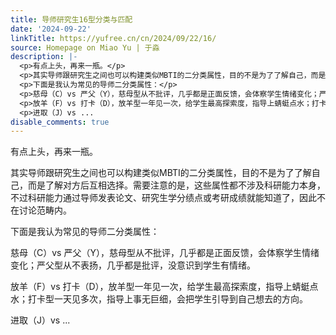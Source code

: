 ```yaml
---
title: 导师研究生16型分类与匹配
date: '2024-09-22'
linkTitle: https://yufree.cn/cn/2024/09/22/16/
source: Homepage on Miao Yu | 于淼
description: |-
  <p>有点上头，再来一瓶。</p>
  <p>其实导师跟研究生之间也可以构建类似MBTI的二分类属性，目的不是为了了解自己，而是了解对方后互相选择。需要注意的是，这些属性都不涉及科研能力本身，不过科研能力通过导师发表论文、研究生学分绩点或考研成绩就能知道了，因此不在讨论范畴内。</p>
  <p>下面是我认为常见的导师二分类属性：</p>
  <p>慈母（C）vs 严父（Y），慈母型从不批评，几乎都是正面反馈，会体察学生情绪变化；严父型从不表扬，几乎都是批评，没意识到学生有情绪。</p>
  <p>放羊（F）vs 打卡（D），放羊型一年见一次，给学生最高探索度，指导上蜻蜓点水；打卡型一天见多次，指导上事无巨细，会把学生引导到自己想去的方向。</p>
  <p>进取（J）vs ...
disable_comments: true
---
```

<p>有点上头，再来一瓶。</p>
<p>其实导师跟研究生之间也可以构建类似MBTI的二分类属性，目的不是为了了解自己，而是了解对方后互相选择。需要注意的是，这些属性都不涉及科研能力本身，不过科研能力通过导师发表论文、研究生学分绩点或考研成绩就能知道了，因此不在讨论范畴内。</p>
<p>下面是我认为常见的导师二分类属性：</p>
<p>慈母（C）vs 严父（Y），慈母型从不批评，几乎都是正面反馈，会体察学生情绪变化；严父型从不表扬，几乎都是批评，没意识到学生有情绪。</p>
<p>放羊（F）vs 打卡（D），放羊型一年见一次，给学生最高探索度，指导上蜻蜓点水；打卡型一天见多次，指导上事无巨细，会把学生引导到自己想去的方向。</p>
<p>进取（J）vs ...